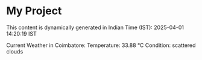 # My Project

This content is dynamically generated in Indian Time (IST): 2025-04-01 14:20:19 IST


Current Weather in Coimbatore:
Temperature: 33.88 °C
Condition: scattered clouds
